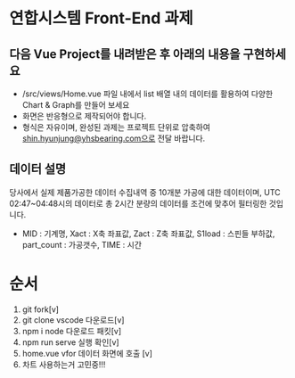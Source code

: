 # 연합시스템 Front-End 과제
## 다음 Vue Project를 내려받은 후 아래의 내용을 구현하세요
* /src/views/Home.vue 파일 내에서 list 배열 내의 데이터를 활용하여 다양한 Chart & Graph를 만들어 보세요
* 화면은 반응형으로 제작되어야 합니다.
* 형식은 자유이며, 완성된 과제는 프로젝트 단위로 압축하여 shin.hyunjung@yhsbearing.com으로 전달 바랍니다.

## 데이터 설명
당사에서 실제 제품가공한 데이터 수집내역 중 10개분 가공에 대한 데이터이며, UTC 02:47~04:48시의 데이터로 총 2시간 분량의 데이터를 조건에 맞추어 필터링한 것입니다.
* MID : 기계명, Xact : X축 좌표값, Zact : Z축 좌표값, S1load : 스핀들 부하값, part_count : 가공갯수, TIME : 시간


# 순서 
  1. git fork[v]  
  2. git clone  vscode 다운로드[v]
  3. npm i  node 다운로드 패킷[v]
  4. npm run serve 실행 확인[v]
  5. home.vue vfor 데이터 화면에 호출 [v]
  6. 차트 사용하는거 고민중!!!